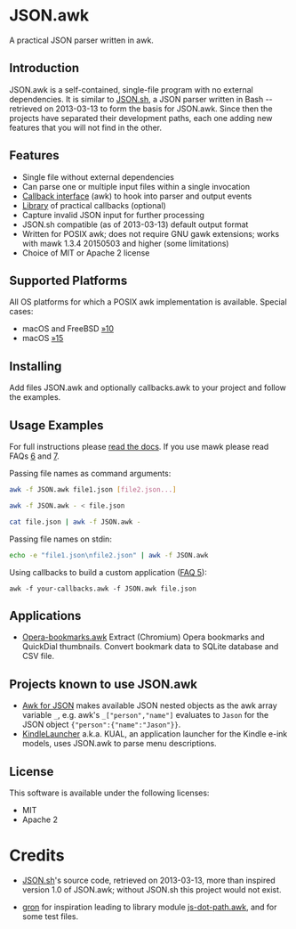 JSON.awk
========

A practical JSON parser written in awk.

Introduction
------------

JSON.awk is a self-contained, single-file program with no external dependencies.
It is similar to [JSON.sh](https://github.com/dominictarr/JSON.sh), a JSON
parser written in Bash -- retrieved on 2013-03-13 to form the basis for
JSON.awk. Since then the projects have separated their development paths, each
one adding new features that you will not find in the other.

Features
--------

* Single file without external dependencies
* Can parse one or multiple input files within a single invocation
* [Callback interface](doc/callbacks.md) (awk) to hook into parser and output events
* [Library](doc/library.md) of practical callbacks (optional)
* Capture invalid JSON input for further processing
* JSON.sh compatible (as of 2013-03-13) default output format
* Written for POSIX awk; does not require GNU gawk extensions;
  works with mawk 1.3.4 20150503 and higher (some limitations)
* Choice of MIT or Apache 2 license

Supported Platforms
-------------------

All OS platforms for which a POSIX awk implementation is available. Special cases:

* macOS and FreeBSD [&raquo;10](https://github.com/step-/JSON.awk/issues/10)
* macOS [&raquo;15](https://github.com/step-/JSON.awk/issues/15)

Installing
----------

Add files JSON.awk and optionally callbacks.awk to your project and follow the
examples.

Usage Examples
--------------

For full instructions please [read the docs](doc/usage.md).
If you use mawk please read FAQs [6](doc/FAQ.md#6) and [7](doc/FAQ.md#7).

Passing file names as command arguments:

```sh
awk -f JSON.awk file1.json [file2.json...]

awk -f JSON.awk - < file.json

cat file.json | awk -f JSON.awk -
```

Passing file names on stdin:

```sh
echo -e "file1.json\nfile2.json" | awk -f JSON.awk
```

Using callbacks to build a custom application ([FAQ 5](doc/FAQ.md#5)):

```
awk -f your-callbacks.awk -f JSON.awk file.json
```

Applications
------------

* [Opera-bookmarks.awk](https://github.com/step-/opera-bookmarks.awk)
  Extract (Chromium) Opera bookmarks and QuickDial thumbnails.
  Convert bookmark data to SQLite database and CSV file.

Projects known to use JSON.awk
------------------------------

* [Awk for JSON](https://github.com/mohd-akram/jawk) makes available JSON
  nested objects as the awk array variable `_`, e.g. awk's `_["person","name"]`
  evaluates to `Jason` for the JSON object `{"person":{"name":"Jason"}}`.
* [KindleLauncher](https://bitbucket.org/ixtab/kindlelauncher/overview)
  a.k.a. KUAL, an application launcher for the Kindle e-ink models, uses
  JSON.awk to parse menu descriptions.

License
-------

This software is available under the following licenses:

* MIT
* Apache 2

Credits
=======

* [JSON.sh](https://github.com/dominictarr/JSON.sh)'s source code, retrieved on
  2013-03-13, more than inspired version 1.0 of JSON.awk; without JSON.sh this
  project would not exist.

* [gron](https://github.com/tomnomnom/gron) for inspiration leading to
  library module [js-dot-path.awk](doc/library.md#js_dot_path), and for some
  test files.

